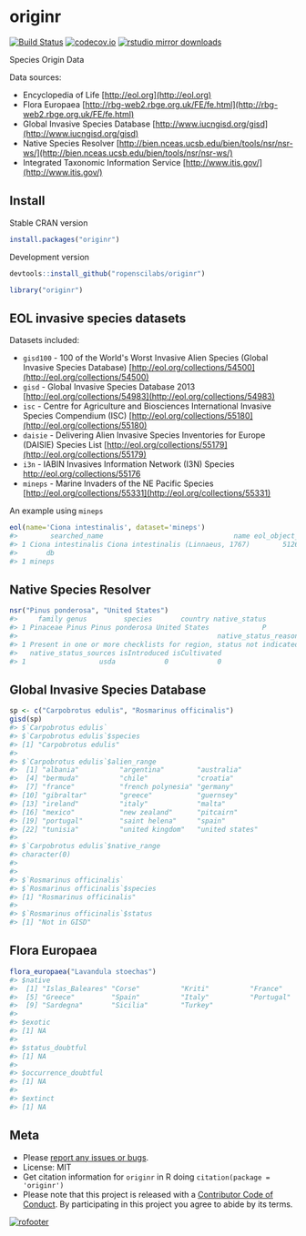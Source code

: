 originr
========



[![Build Status](https://travis-ci.org/ropenscilabs/originr.svg?branch=master)](https://travis-ci.org/ropenscilabs/originr)
[![codecov.io](https://codecov.io/github/ropenscilabs/originr/coverage.svg?branch=master)](https://codecov.io/github/ropenscilabs/originr?branch=master)
[![rstudio mirror downloads](http://cranlogs.r-pkg.org/badges/originr)](https://github.com/metacran/cranlogs.app)

Species Origin Data

Data sources:

* Encyclopedia of Life [http://eol.org](http://eol.org)
* Flora Europaea [http://rbg-web2.rbge.org.uk/FE/fe.html](http://rbg-web2.rbge.org.uk/FE/fe.html)
* Global Invasive Species Database [http://www.iucngisd.org/gisd](http://www.iucngisd.org/gisd)
* Native Species Resolver [http://bien.nceas.ucsb.edu/bien/tools/nsr/nsr-ws/](http://bien.nceas.ucsb.edu/bien/tools/nsr/nsr-ws/)
* Integrated Taxonomic Information Service [http://www.itis.gov/](http://www.itis.gov/)

## Install

Stable CRAN version


```r
install.packages("originr")
```

Development version


```r
devtools::install_github("ropenscilabs/originr")
```


```r
library("originr")
```

## EOL invasive species datasets

Datasets included:

* `gisd100` - 100 of the World's Worst Invasive Alien Species
(Global Invasive Species Database) [http://eol.org/collections/54500](http://eol.org/collections/54500)
* `gisd` - Global Invasive Species Database 2013 [http://eol.org/collections/54983](http://eol.org/collections/54983)
* `isc` - Centre for Agriculture and Biosciences International Invasive Species
Compendium (ISC) [http://eol.org/collections/55180](http://eol.org/collections/55180)
* `daisie` - Delivering Alien Invasive Species Inventories for Europe (DAISIE) Species
List [http://eol.org/collections/55179](http://eol.org/collections/55179)
* `i3n` - IABIN Invasives Information Network (I3N) Species
http://eol.org/collections/55176
* `mineps` - Marine Invaders of the NE Pacific Species [http://eol.org/collections/55331](http://eol.org/collections/55331)

An example using `mineps`


```r
eol(name='Ciona intestinalis', dataset='mineps')
#>        searched_name                                name eol_object_id
#> 1 Ciona intestinalis Ciona intestinalis (Linnaeus, 1767)        512629
#>       db
#> 1 mineps
```

## Native Species Resolver


```r
nsr("Pinus ponderosa", "United States")
#>     family genus         species       country native_status
#> 1 Pinaceae Pinus Pinus ponderosa United States             P
#>                                                 native_status_reason
#> 1 Present in one or more checklists for region, status not indicated
#>   native_status_sources isIntroduced isCultivated
#> 1                  usda            0            0
```

## Global Invasive Species Database


```r
sp <- c("Carpobrotus edulis", "Rosmarinus officinalis")
gisd(sp)
#> $`Carpobrotus edulis`
#> $`Carpobrotus edulis`$species
#> [1] "Carpobrotus edulis"
#> 
#> $`Carpobrotus edulis`$alien_range
#>  [1] "albania"          "argentina"        "australia"       
#>  [4] "bermuda"          "chile"            "croatia"         
#>  [7] "france"           "french polynesia" "germany"         
#> [10] "gibraltar"        "greece"           "guernsey"        
#> [13] "ireland"          "italy"            "malta"           
#> [16] "mexico"           "new zealand"      "pitcairn"        
#> [19] "portugal"         "saint helena"     "spain"           
#> [22] "tunisia"          "united kingdom"   "united states"   
#> 
#> $`Carpobrotus edulis`$native_range
#> character(0)
#> 
#> 
#> $`Rosmarinus officinalis`
#> $`Rosmarinus officinalis`$species
#> [1] "Rosmarinus officinalis"
#> 
#> $`Rosmarinus officinalis`$status
#> [1] "Not in GISD"
```

## Flora Europaea


```r
flora_europaea("Lavandula stoechas")
#> $native
#>  [1] "Islas_Baleares" "Corse"          "Kriti"          "France"        
#>  [5] "Greece"         "Spain"          "Italy"          "Portugal"      
#>  [9] "Sardegna"       "Sicilia"        "Turkey"        
#> 
#> $exotic
#> [1] NA
#> 
#> $status_doubtful
#> [1] NA
#> 
#> $occurrence_doubtful
#> [1] NA
#> 
#> $extinct
#> [1] NA
```

## Meta

* Please [report any issues or bugs](https://github.com/ropensci/originr/issues).
* License: MIT
* Get citation information for `originr` in R doing `citation(package = 'originr')`
* Please note that this project is released with a [Contributor Code of Conduct](CONDUCT.md). By participating in this project you agree to abide by its terms.

[![rofooter](http://ropensci.org/public_images/github_footer.png)](http://ropensci.org)
